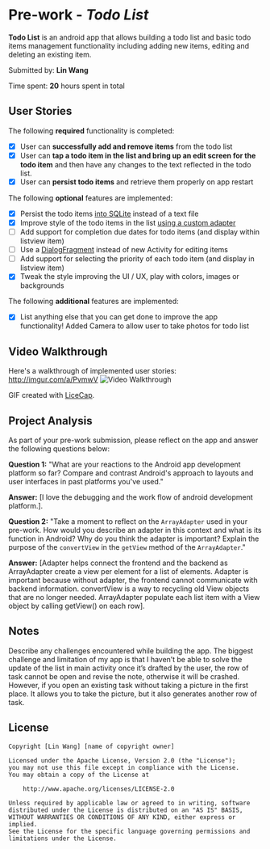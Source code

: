 # Pre-work - *Todo List*

**Todo List** is an android app that allows building a todo list and basic todo items management functionality including adding new items, editing and deleting an existing item.

Submitted by: **Lin Wang**

Time spent: **20** hours spent in total

## User Stories

The following **required** functionality is completed:

* [x] User can **successfully add and remove items** from the todo list
* [x] User can **tap a todo item in the list and bring up an edit screen for the todo item** and then have any changes to the text reflected in the todo list.
* [x] User can **persist todo items** and retrieve them properly on app restart

The following **optional** features are implemented:

* [x] Persist the todo items [into SQLite](http://guides.codepath.com/android/Persisting-Data-to-the-Device#sqlite) instead of a text file
* [x] Improve style of the todo items in the list [using a custom adapter](http://guides.codepath.com/android/Using-an-ArrayAdapter-with-ListView)
* [ ] Add support for completion due dates for todo items (and display within listview item)
* [ ] Use a [DialogFragment](http://guides.codepath.com/android/Using-DialogFragment) instead of new Activity for editing items
* [ ] Add support for selecting the priority of each todo item (and display in listview item)
* [x] Tweak the style improving the UI / UX, play with colors, images or backgrounds

The following **additional** features are implemented:

* [x] List anything else that you can get done to improve the app functionality!
Added Camera to allow user to take photos for todo list

## Video Walkthrough

Here's a walkthrough of implemented user stories:
http://imgur.com/a/PvmwV
<img src='http://i.imgur.com/a/PvmwV' title='Video Walkthrough' width='' alt='Video Walkthrough' />

GIF created with [LiceCap](http://www.cockos.com/licecap/).

## Project Analysis

As part of your pre-work submission, please reflect on the app and answer the following questions below:

**Question 1:** "What are your reactions to the Android app development platform so far? Compare and contrast Android's approach to layouts and user interfaces in past platforms you've used."


**Answer:** [I love the debugging and the work flow of android development platform.].

**Question 2:** "Take a moment to reflect on the `ArrayAdapter` used in your pre-work. How would you describe an adapter in this context and what is its function in Android? Why do you think the adapter is important? Explain the purpose of the `convertView` in the `getView` method of the `ArrayAdapter`."


**Answer:** [Adapter helps connect the frontend and the backend as ArrayAdapter create a view per element for a list of elements. Adapter is important because without adapter, the frontend cannot communicate with backend information. convertView is a way to recycling old View objects that are no longer needed. ArrayAdapter populate each list item with a View object by calling getView() on each row].

## Notes

Describe any challenges encountered while building the app.
The biggest challenge and limitation of my app is that I haven’t be able to solve the update of the list in main activity once it’s drafted by the user, the row of task cannot be open and revise the note, otherwise it will be crashed. However, if you open an existing task without taking a picture in the first place. It allows you to take the picture, but it also generates another row of task.
## License

    Copyright [Lin Wang] [name of copyright owner]

    Licensed under the Apache License, Version 2.0 (the "License");
    you may not use this file except in compliance with the License.
    You may obtain a copy of the License at

        http://www.apache.org/licenses/LICENSE-2.0

    Unless required by applicable law or agreed to in writing, software
    distributed under the License is distributed on an "AS IS" BASIS,
    WITHOUT WARRANTIES OR CONDITIONS OF ANY KIND, either express or implied.
    See the License for the specific language governing permissions and
    limitations under the License.

